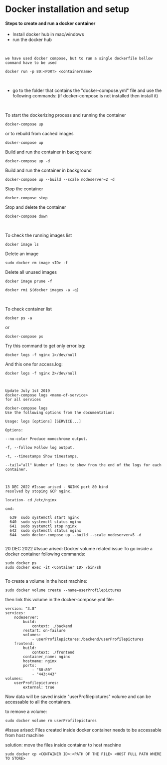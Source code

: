 # Docker installation and setup

#### Steps to create and run a docker container

- Install docker hub in mac/windows
- run the docker hub

</br>

```
we have used docker compose, but to run a single dockerfile bellow command have to be used

docker run -p 80:<PORT> <containername>
```
</br>


- go to the folder that contains the "docker-compose.yml" file and use the following commands:
(if docker-compose is not installed then install it)

</br>


To start the dockerizing process and running the container
```
docker-compose up
```
or to rebuild from cached images
```
docker-compose up
```
Build and run the container in background
```
docker-compose up -d
```
Build and run the container in background
```
docker-compose up --build --scale nodeserver=2 -d
```
Stop the container
```
docker-compose stop
```
Stop and delete the container
```
docker-compose down
```

</br>

To check the running images list 
```
docker image ls
```
Delete an image
```
sudo docker rm image <ID> -f
```
Delete all unused images
```
docker image prune -f
``` 
```
docker rmi $(docker images -a -q)
```

</br>

To check container list
```
docker ps -a 
``` 
or 
```
docker-compose ps
```

Try this command to get only error.log:
```
docker logs -f nginx 1>/dev/null
```
And this one for access.log:
```
docker logs -f nginx 2>/dev/null
```


```


Update July 1st 2019
docker-compose logs <name-of-service>
for all services

docker-compose logs
Use the following options from the documentation:

Usage: logs [options] [SERVICE...]

Options:

--no-color Produce monochrome output.

-f, --follow Follow log output.

-t, --timestamps Show timestamps.

--tail="all" Number of lines to show from the end of the logs for each container.



13 DEC 2022 #Issue arised - NGINX port 80 bind
resolved by stoping GCP nginx. 

location- cd /etc/nginx

cmd: 

  639  sudo systemctl start nginx
  640  sudo systemctl status nginx
  641  sudo systemctl stop nginx
  642  sudo systemctl status nginx
  644  sudo docker-compose up --build --scale nodeserver=5 -d


```




20 DEC 2022 #Issue arised: Docker volume related issue
To go inside a docker container following commands:

```
sudo docker ps
sudo docker exec -it <Container ID> /bin/sh


```

To create a volume in the host machine:

```
sudo docker volume create --name=userProfilepictures
```

then link this volume in the docker-compose.yml file:

```
version: "3.8"
services:
    nodeserver:
        build:
            context: ./backend
        restart: on-failure
        volumes:
            - userProfilepictures:/backend/userProfilepictures
    frontend:
        build:
            context: ./frontend
        container_name: nginx
        hostname: nginx
        ports:
            - "80:80"
            - "443:443"
volumes:
    userProfilepictures:
        external: true
```

Now data will be saved inside "userProfilepictures" volume and can be accessable to all the containers. 

to remove a volume:

```
sudo docker volume rm userProfilepictures
```

#Issue arised: Files created inside docker container needs to be accessable from host machine

solution: move the files inside container to host machine
```
sudo docker cp <CONTAINER ID>:<PATH OF THE FILE> <HOST FULL PATH WHERE TO STORE>
```

